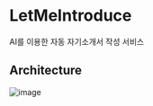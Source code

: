 # LetMeIntroduce
AI를 이용한 자동 자기소개서 작성 서비스
## Architecture
![image](https://github.com/zoid79/LetMeIntroduce/assets/87366543/b258316e-b612-48bf-bb9f-368fff38b58e)

